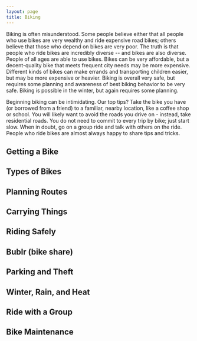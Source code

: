 ```yaml
---
layout: page
title: Biking
---
```


Biking is often misunderstood. Some people believe either that all people who use bikes are very wealthy and ride expensive road bikes; others believe that those who depend on bikes are very poor. The truth is that people who ride bikes are incredibly diverse -- and bikes are also diverse. People of all ages are able to use bikes. Bikes can be very affordable, but a decent-quality bike that meets frequent city needs may be more expensive. Different kinds of bikes can make errands and transporting children easier, but may be more expensive or heavier. Biking is overall very safe, but requires some planning and awareness of best biking behavior to be very safe. Biking is possible in the winter, but again requires some planning.

Beginning biking can be intimidating. Our top tips? Take the bike you have (or borrowed from a friend) to a familiar, nearby location, like a coffee shop or school. You will likely want to avoid the roads you drive on - instead, take residential roads. You do not need to commit to every trip by bike; just start slow. When in doubt, go on a group ride and talk with others on the ride. People who ride bikes are almost always happy to share tips and tricks.

## Getting a Bike

## Types of Bikes

## Planning Routes

## Carrying Things

## Riding Safely

## Bublr (bike share)

## Parking and Theft

## Winter, Rain, and Heat

## Ride with a Group

## Bike Maintenance
